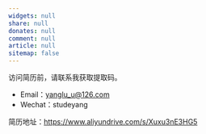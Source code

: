 ```yaml
---
widgets: null
share: null
donates: null
comment: null
article: null
sitemap: false
---
```


访问简历前，请联系我获取提取码。

- Email：yanglu_u@126.com
- Wechat：studeyang

简历地址：https://www.aliyundrive.com/s/Xuxu3nE3HG5
